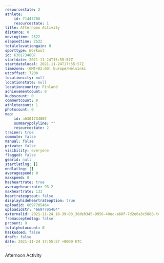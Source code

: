 ```yaml
---
resourcestate: 2
athlete:
    id: 71447788
    resourcestate: 1
title: Afternoon Activity
distance: 0
movingtime: 2522
elapsedtime: 2522
totalelevationgain: 0
sporttype: Workout
id: 6301734807
startdate: 2021-11-24T15:55:57Z
startdatelocal: 2021-11-24T17:55:57Z
timezone: (GMT+02:00) Europe/Helsinki
utcoffset: 7200
locationcity: null
locationstate: null
locationcountry: Finland
achievementcount: 0
kudoscount: 0
commentcount: 0
athletecount: 1
photocount: 0
map:
    id: a6301734807
    summarypolyline: ""
    resourcestate: 2
trainer: true
commute: false
manual: false
private: false
visibility: everyone
flagged: false
gearid: null
startlatlng: []
endlatlng: []
averagespeed: 0
maxspeed: 0
hasheartrate: true
averageheartrate: 98.2
maxheartrate: 133
heartrateoptout: false
displayhideheartrateoption: true
uploadid: 6697705464
uploadidstr: "6697705464"
externalid: 2021-11-24_16-39-03_36deb345-9956-40ec-a68f-7d2e0a3c5888.tcx
fromacceptedtag: false
prcount: 0
totalphotocount: 0
haskudoed: false
draft: false
date: 2021-11-24 17:55:57 +0000 UTC
---
```

Afternoon Activity